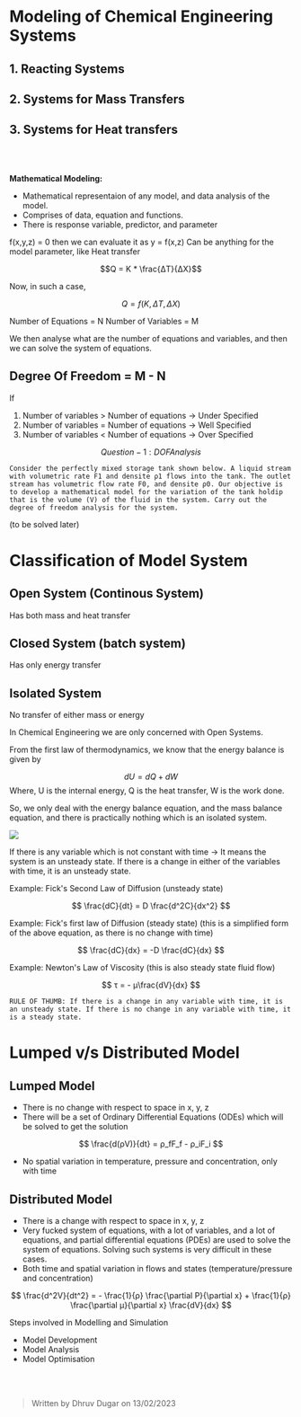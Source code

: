 # Modeling of Chemical Engineering Systems

## 1. Reacting Systems
## 2. Systems for Mass Transfers
## 3. Systems for Heat transfers
<br><br>

<strong>Mathematical Modeling:</strong> 
- Mathematical representaion of any model, and data analysis of the model.
- Comprises of data, equation and functions.
- There is response variable, predictor, and parameter


f(x,y,z) = 0 then we can evaluate it as y  = f(x,z)
Can be anything for the model parameter, like Heat transfer


$$Q = K * \frac{ΔT}{ΔX}$$

Now, in such a case, 

$$Q = f(K,ΔT,ΔX)$$

Number of Equations = N
Number of Variables = M

We then analyse what are the number of equations and variables, and then we can solve the system of equations.

## Degree Of Freedom = M - N

If <br>
1. Number of variables > Number of equations -> Under Specified <br>
2. Number of variables = Number of equations -> Well Specified <br>
3. Number of variables < Number of equations -> Over Specified <br>

$$ Question - 1:  DOF Analysis$$


```Consider the perfectly mixed storage tank shown below. A liquid stream with volumetric rate F1 and densite ρ1 flows into the tank. The outlet stream has volumetric flow rate F0, and densite ρ0. Our objective is to develop a mathematical model for the variation of the tank holdip that is the volume (V) of the fluid in the system. Carry out the degree of freedom analysis for the system.```

(to be solved later)


# Classification of Model System

## Open System (Continous System)
 Has both mass and heat transfer

## Closed System (batch system)
Has only energy transfer
## Isolated System
No transfer of either mass or energy

In Chemical Engineering we are only concerned with Open Systems.

From the first law of thermodynamics, we know that the energy balance is given by

$$ dU = dQ + dW $$
Where, U is the internal energy, Q is the heat transfer, W is the work done.

So, we only deal with the energy balance equation, and the mass balance equation, and there is practically nothing which is an isolated system.


![](Notes%20Assets/IMG_2658.jpeg)

If there is any variable which is not constant with time -> It means the system is an unsteady state. If there is a change in either of the variables with time, it is an unsteady state.

Example: Fick's Second Law of Diffusion (unsteady state)

$$ \frac{dC}{dt} = D \frac{d^2C}{dx^2} $$

Example: Fick's first law of Diffusion (steady state) 
(this is a simplified form of the above equation, as there is no change with time)

$$ \frac{dC}{dx} = -D \frac{dC}{dx} $$


Example: Newton's Law of Viscosity (this is also steady state fluid flow)

$$ τ = - μ\frac{dV}{dx} $$


``` RULE OF THUMB: If there is a change in any variable with time, it is an unsteady state. If there is no change in any variable with time, it is a steady state. ```


# Lumped v/s Distributed Model

## Lumped Model

 - There is no change with respect to space in x, y, z
- There will be a set of Ordinary Differential Equations (ODEs) which will be solved to get the solution

$$ \frac{d(ρV)}{dt} = ρ_fF_f - ρ_iF_i $$

- No spatial variation in temperature, pressure and concentration, only with time

## Distributed Model

- There is a change with respect to space in x, y, z
- Very fucked system of equations, with a lot of variables, and a lot of equations, and partial differential equations (PDEs) are used to solve the system of equations. Solving such systems is very difficult in these cases.
- Both time and spatial variation in flows and states (temperature/pressure and concentration)

$$ \frac{d^2V}{dt^2} = - \frac{1}{ρ} \frac{\partial P}{\partial x} + \frac{1}{ρ} \frac{\partial μ}{\partial x} \frac{dV}{dx} $$

Steps involved in Modelling and Simulation

- Model Development
- Model Analysis
- Model Optimisation

<br><br>

> Written by Dhruv Dugar on 13/02/2023